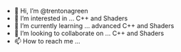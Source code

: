 - 👋 Hi, I’m @trentonagreen
- 👀 I’m interested in ... C++ and Shaders
- 🌱 I’m currently learning ... advanced C++ and Shaders
- 💞️ I’m looking to collaborate on ... C++ and Shaders
- 📫 How to reach me ... 

<!---
trentonagreen/trentonagreen is a ✨ special ✨ repository because its `README.md` (this file) appears on your GitHub profile.
You can click the Preview link to take a look at your changes.
--->
